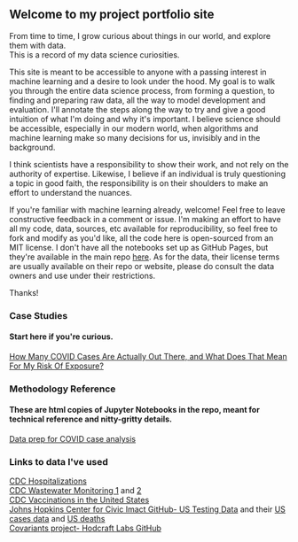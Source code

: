 ## Welcome to my project portfolio site

From time to time, I grow curious about things in our world, and explore them with data.\
This is a record of my data science curiosities.

This site is meant to be accessible to anyone with a passing interest in machine learning and a desire to look under the hood. My goal is to walk you through the entire data science process, from forming a question, to finding and preparing raw data, all the way to model development and evaluation. I'll annotate the steps along the way to try and give a good intuition of what I'm doing and why it's important. I believe science should be accessible, especially in our modern world, when algorithms and machine learning make so many decisions for us, invisibly and in the background.

I think scientists have a responsibility to show their work, and not rely on the authority of expertise. Likewise, I believe if an individual is truly questioning a topic in good faith, the responsibility is on their shoulders to make an effort to understand the nuances.

If you're familiar with machine learning already, welcome! Feel free to leave constructive feedback in a comment or issue. I'm making an effort to have all my code, data, sources, etc available for reproducibility, so feel free to fork and modify as you'd like, all the code here is open-sourced from an MIT license. I don't have all the notebooks set up as GitHub Pages, but they're available in the main repo [here](https://github.com/MattLScruggs/DataScienceRamblings). As for the data, their license terms are usually available on their repo or website, please do consult the data owners and use under their restrictions. 

Thanks!

### Case Studies 
#### Start here if you're curious.


[How Many COVID Cases Are Actually Out There, and What Does That Mean For My Risk Of Exposure?](https://mattlscruggs.github.io/DataScienceRamblings/Actual_Case_Count_Presentation_Version.html)


### Methodology Reference
#### These are html copies of Jupyter Notebooks in the repo, meant for technical reference and nitty-gritty details.

[Data prep for COVID case analysis](https://mattlscruggs.github.io/DataScienceRamblings/Actual_Case_Count_Data_Prep.html)


### Links to data I've used

[CDC Hospitalizations](https://healthdata.gov/Hospital/COVID-19-Reported-Patient-Impact-and-Hospital-Capa/g62h-syeh)\
[CDC Wastewater Monitoring 1](https://data.cdc.gov/Public-Health-Surveillance/NWSS-Public-SARS-CoV-2-Wastewater-Metric-Data/2ew6-ywp6) and [2](https://data.cdc.gov/Public-Health-Surveillance/NWSS-Public-SARS-CoV-2-Concentration-in-Wastewater/g653-rqe2)\
[CDC Vaccinations in the United States](https://data.cdc.gov/Vaccinations/COVID-19-Vaccinations-in-the-United-States-Jurisdi/unsk-b7fc)\
[Johns Hopkins Center for Civic Imact GitHub- US Testing Data](https://github.com/govex/COVID-19/tree/master/data_tables/testing_data) and their [US cases data](https://github.com/CSSEGISandData/COVID-19/blob/master/csse_covid_19_data/csse_covid_19_time_series/time_series_covid19_confirmed_US.csv) and [US deaths](https://github.com/CSSEGISandData/COVID-19/blob/master/csse_covid_19_data/csse_covid_19_time_series/time_series_covid19_deaths_US.csv)\
[Covariants project- Hodcraft Labs GitHub](https://github.com/hodcroftlab/covariants/blob/master/web/data/perCountryData.json)


